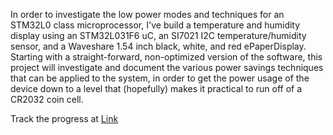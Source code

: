 In order to investigate the low power modes and techniques for an STM32L0 class microprocessor, I've build a temperature and humidity display using an STM32L031F6 uC, an SI7021 I2C temperature/humidity sensor, and a Waveshare 1.54 inch black, white, and red ePaperDisplay. Starting with a straight-forward, non-optimized version of the software, this project will investigate and document the various power savings techniques that can be applied to the system, in order to get the power usage of the device down to a level that (hopefully) makes it practical to run off of a CR2032 coin cell. 

Track the progress at [Link](https://hackaday.io/project/134018-coin-cell-powered-temperaturehumidity-display)
